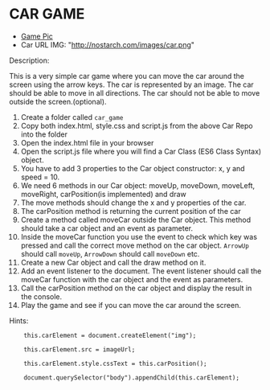 # CAR GAME

- [Game Pic](https://i.imgur.com/9kwqEkO.png)
- Car URL IMG: "http://nostarch.com/images/car.png"

Description:

This is a very simple car game where you can move the car around the screen using the arrow keys.
The car is represented by an image. The car should be able to move in all directions.
The car should not be able to move outside the screen.(optional).

1. Create a folder called `car_game`
2. Copy both index.html, style.css and script.js from the above Car Repo into the folder
3. Open the index.html file in your browser 
4. Open the script.js file where you will find a Car Class (ES6 Class Syntax) object. 
5. You have to add 3 properties to the Car object constructor: x, y and speed = 10. 
6. We need 6 methods in our Car object: moveUp, moveDown, moveLeft, moveRight, carPosition(is implemented) and draw 
7. The move methods should change the x and y properties of the car. 
8. The carPosition method is returning the current position of the car 
9. Create a method called moveCar outside the Car object. This method should take a car object and an event as parameter. 
10. Inside the moveCar function you use the event to check which key was pressed and call the correct move method on the car object. `ArrowUp` should call `moveUp`, `ArrowDown` should call `moveDown` etc. 
11. Create a new Car object and call the draw method on it. 
12. Add an event listener to the document. The event listener should call the moveCar function with the car object and the event as parameters. 
13. Call the carPosition method on the car object and display the result in the console.
14. Play the game and see if you can move the car around the screen.

Hints:

```JS
    this.carElement = document.createElement("img");

    this.carElement.src = imageUrl;

    this.carElement.style.cssText = this.carPosition();
    
    document.querySelector("body").appendChild(this.carElement);
```

